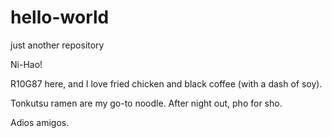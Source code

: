 # hello-world
just another repository

Ni-Hao!

R10G87 here, and I love fried chicken and black coffee (with a dash of soy). 

Tonkutsu ramen are my go-to noodle. After night out, pho for sho.

Adios amigos.
